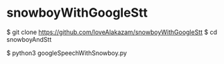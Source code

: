 # snowboyWithGoogleStt

$ git clone https://github.com/loveAlakazam/snowboyWithGoogleStt
$ cd snowboyAndStt

$ python3 googleSpeechWithSnowboy.py
